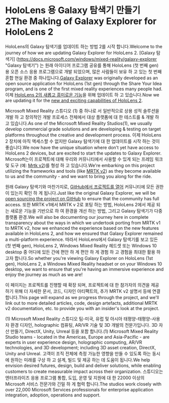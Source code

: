 # <a name="the-making-of-galaxy-explorer-for-hololens-2"></a><span data-ttu-id="24424-101">HoloLens 용 Galaxy 탐색기 만들기 2</span><span class="sxs-lookup"><span data-stu-id="24424-101">The Making of Galaxy Explorer for HoloLens 2</span></span>

<span data-ttu-id="24424-102">HoloLens의 Galaxy 탐색기를 업데이트 하는 방법 2를 시작 합니다.</span><span class="sxs-lookup"><span data-stu-id="24424-102">Welcome to the journey of how we are updating Galaxy Explorer for HoloLens 2.</span></span> <span data-ttu-id="24424-103">[Galaxy 탐색기] (https://docs.microsoft.com/windows/mixed-reality/galaxy-explorer "Galaxy 탐색기") 는 원래 아이디어 프로그램 공유를 통해 HoloLens (첫 번째 gen) 용 오픈 소스 응용 프로그램으로 개발 되었으며, 많은 사람들이 보유 하 고 있는 첫 번째 혼합 현실 환경 중 하나입니다.</span><span class="sxs-lookup"><span data-stu-id="24424-103">[Galaxy Explorer](https://docs.microsoft.com/windows/mixed-reality/galaxy-explorer "Galaxy Explorer") was originally developed as an open source application for HoloLens (1st gen) through the Share Your Idea program, and is one of the first mixed reality experiences many people had.</span></span> <span data-ttu-id="24424-104">이제 [HoloLens 2의 새롭고 흥미로운 기능](https://www.microsoft.com/hololens/hardware)을 위해 업데이트 하 고 있습니다.</span><span class="sxs-lookup"><span data-stu-id="24424-104">Now we are updating it for the [new and exciting capabilities of HoloLens 2](https://www.microsoft.com/hololens/hardware).</span></span>

<span data-ttu-id="24424-105">Microsoft Mixed Reality 스튜디오 (1) 중 하나로 서 일반적으로 상용 성적 솔루션을 개발 하 고 창의적인 개발 프로세스 전체에서 대상 플랫폼에 대 한 테스트를 & 개발 하 고 있습니다.</span><span class="sxs-lookup"><span data-stu-id="24424-105">As one of the Microsoft Mixed Reality Studios(1), we usually develop commercial grade solutions and are developing & testing on target platforms throughout the creative and development process.</span></span> <span data-ttu-id="24424-106">이제 HoloLens 2 장치에 아직 액세스할 수 없지만 Galaxy 탐색기에 대 한 업데이트를 시작 하는 것이 좋습니다.</span><span class="sxs-lookup"><span data-stu-id="24424-106">We now have the unique situation where don’t yet have access to HoloLens 2 devices, but are excited to start the updates to Galaxy Explorer.</span></span> <span data-ttu-id="24424-107">Microsoft는이 프로젝트에 대해 우리와 커뮤니티에서 사용할 수 있게 되는 프레임 워크 및 도구 (예: [Mrtk v2](https://microsoft.github.io/MixedRealityToolkit-Unity/Documentation/GettingStartedWithTheMRTK.html))를 형성 하 고 있습니다.</span><span class="sxs-lookup"><span data-stu-id="24424-107">We're embarking on this project utilizing the frameworks and tools (like [MRTK v2](https://microsoft.github.io/MixedRealityToolkit-Unity/Documentation/GettingStartedWithTheMRTK.html)) as they become available to us and the community - and we want to bring you along for the ride.</span></span>

<span data-ttu-id="24424-108">원래 Galaxy 탐색기와 마찬가지로, [GitHub에서 프로젝트를 열어](https://github.com/Microsoft/GalaxyExplorer) 커뮤니티에 모든 권한이 있는지 확인 하 게 됩니다.</span><span class="sxs-lookup"><span data-stu-id="24424-108">Just like the original Galaxy Explorer, we will be [open sourcing the project on GitHub](https://github.com/Microsoft/GalaxyExplorer) to ensure that the community has full access.</span></span> <span data-ttu-id="24424-109">또한 MRTK v1에서 MRTK v 2로 포팅 하는 방법, HoloLens 2에서 제공 되는 새로운 기능을 기반으로 하 여 환경을 개선 하는 방법, 그리고 Galaxy 탐색기가 다중 플랫폼 환경.</span><span class="sxs-lookup"><span data-stu-id="24424-109">We will also be documenting our journey here in complete transparency about the ways in which we undertook porting from MRTK v1 to MRTK v2, how we enhanced the experience based on the new features available in HoloLens 2, and how we ensured that Galaxy Explorer remained a multi-platform experience.</span></span> <span data-ttu-id="24424-110">따라서 HoloLens에서 Galaxy 탐색기를 보고 있든 (첫 번째 gen), HoloLens 2, Windows Mixed Reality 헤드셋 또는 Windows 10 desktop 중 어디에 있든 간에 편안 하 게 편안 하 게 경험 하 고 경험을 최대한 활용 하고자 합니다.</span><span class="sxs-lookup"><span data-stu-id="24424-110">So whether you're viewing Galaxy Explorer on HoloLens (1st gen), HoloLens 2, a Windows Mixed Reality headset or on your Windows 10 desktop, we want to ensure that you're having an immersive experience and enjoy the journey as much as we are!</span></span>

<span data-ttu-id="24424-111">이 페이지는 프로젝트를 진행할 때 확장 되며, 프로젝트에 대 한 참가자의 의견을 제공 하기 위해 더 자세한 문서, 코드, 디자인 아티팩트의, 추가 MRTK v2 설명서 등에 연결 합니다.</span><span class="sxs-lookup"><span data-stu-id="24424-111">This page will expand as we progress through the project, and we'll link out to more detailed articles, code, design artefacts, additional MRTK v2 documentation, etc. to provide you with an insider's look at the project.</span></span>



<span data-ttu-id="24424-112">(1) Microsoft Mixed Reality 스튜디오 팀-미국, 유럽 및 아시아 태평양-태평양-사용자 환경 디자인, holographic 컴퓨팅, AR/VR 기술 및 3D 개발의 전문가입니다. 3D 자산 만들기, DirectX, Unity, Unreal 등을 포함 합니다.</span><span class="sxs-lookup"><span data-stu-id="24424-112">(1) Microsoft Mixed Reality Studio teams - located in the Americas, Europe and Asia-Pacific - are experts in user experience design, holographic computing, AR/VR technologies, and 3D development; including 3D asset creation, DirectX, Unity and Unreal.</span></span> <span data-ttu-id="24424-113">고객이 조직 전체에 측정 가능한 영향을 만들 수 있도록 하는 동시에 원하는 미래를 구상 하 고 설계, 빌드 및 제공 하는 데 도움이 됩니다.</span><span class="sxs-lookup"><span data-stu-id="24424-113">We help envision desired futures, design, build and deliver solutions, while enabling customers to create measurable impact across their organization.</span></span> <span data-ttu-id="24424-114">스튜디오는 엔터프라이즈 응용 프로그램 통합, 도입, 운영 및 지원에 대 한 22000 이상의 Microsoft 서비스 전문가와 긴밀 하 게 협력 합니다.</span><span class="sxs-lookup"><span data-stu-id="24424-114">The studios work closely with over 22,000 Microsoft Services professionals for enterprise application integration, adoption, operations and support.</span></span>
